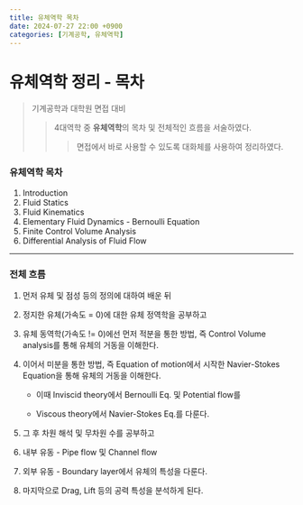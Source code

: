 ```yaml
---
title: 유체역학 목차
date: 2024-07-27 22:00 +0900
categories: [기계공학, 유체역학]
---
```


# 유체역학 정리 - 목차


> 기계공학과 대학원 면접 대비
>> 4대역학 중 **유체역학**의 목차 및 전체적인 흐름을 서술하였다.
>>> 면접에서 바로 사용할 수 있도록 대화체를 사용하여 정리하였다.


### 유체역학 목차
1. Introduction
2. Fluid Statics
3. Fluid Kinematics
4. Elementary Fluid Dynamics - Bernoulli Equation
5. Finite Control Volume Analysis
6. Differential Analysis of Fluid Flow
---


### 전체 흐름
1. 먼저 유체 및 점성 등의 정의에 대하여 배운 뒤

2. 정지한 유체(가속도 = 0)에 대한 유체 정역학을 공부하고
3. 유체 동역학(가속도 != 0)에선 먼저 적분을 통한 방법, 즉 Control Volume analysis를 통해 유체의 거동을 이해한다.
4. 이어서 미분을 통한 방법, 즉 Equation of motion에서 시작한 Navier-Stokes Equation을 통해 유체의 거동을 이해한다.
   * 이때 Inviscid theory에서 Bernoulli Eq. 및 Potential flow를
  
   * Viscous theory에서 Navier-Stokes Eq.를 다룬다.
5. 그 후 차원 해석 및 무차원 수를 공부하고
6. 내부 유동 - Pipe flow 및 Channel flow
7. 외부 유동 - Boundary layer에서 유체의 특성을 다룬다.
8. 마지막으로 Drag, Lift 등의 공력 특성을 분석하게 된다.

